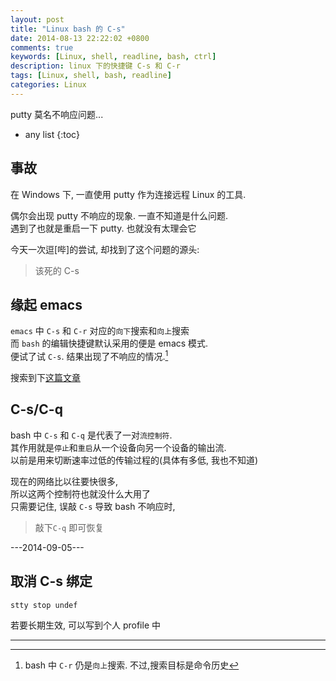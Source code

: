 ```yaml
---
layout: post
title: "Linux bash 的 C-s"
date: 2014-08-13 22:22:02 +0800
comments: true
keywords: [Linux, shell, readline, bash, ctrl]
description: linux 下的快捷键 C-s 和 C-r
tags: [Linux, shell, bash, readline]
categories: Linux
---
```


putty 莫名不响应问题...


<!--more-->
* any list
{:toc}

## 事故 ##

在 Windows 下, 一直使用 putty 作为连接远程 Linux 的工具.

偶尔会出现 putty 不响应的现象. 一直不知道是什么问题.    
遇到了也就是重启一下 putty. 也就没有太理会它

今天一次逗[哔]的尝试, 却找到了这个问题的源头:

> 该死的 C-s

## 缘起 emacs ##

`emacs` 中 `C-s` 和 `C-r` 对应的`向下`搜索和`向上`搜索    
而 `bash` 的编辑快捷键默认采用的便是 emacs 模式.    
便试了试 `C-s`. 结果出现了不响应的情况.[^1]

搜索到下[这篇文章](http://tianya23.blog.51cto.com/1081650/740207)


## C-s/C-q

bash 中 `C-s` 和 `C-q` 是代表了一对`流控制符`.    
其作用就是`停止`和`重启`从一个设备向另一个设备的输出流.    
以前是用来切断速率过低的传输过程的(具体有多低, 我也不知道)    

现在的网络比以往要快很多,    
所以这两个控制符也就没什么大用了    
只需要记住, 误敲 `C-s` 导致 bash 不响应时,    

> 敲下`C-q` 即可恢复    

---2014-09-05---

## 取消 C-s 绑定

`stty stop undef`

若要长期生效, 可以写到个人 profile 中

----

[^1]: bash 中 `C-r` 仍是`向上`搜索. 不过,搜索目标是命令历史
